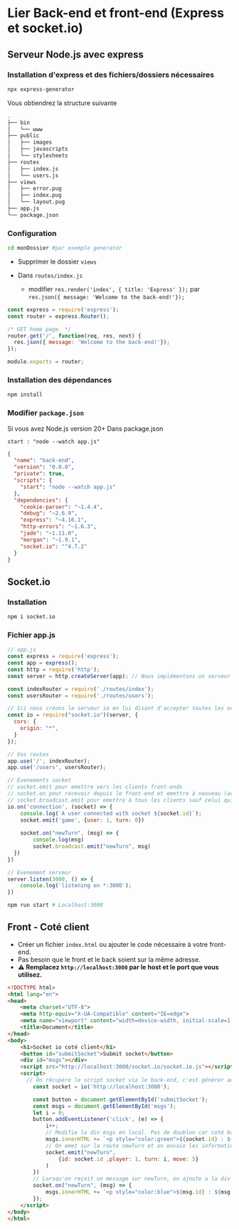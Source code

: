 # Lier Back-end et front-end (Express et socket.io)

## Serveur Node.js avec express

### Installation d'express et des fichiers/dossiers nécessaires

```bash
npx express-generator
```

Vous obtiendrez la structure suivante

```bash
.
├── bin
│   └── www
├── public
│   ├── images
│   ├── javascripts
│   └── stylesheets
├── routes
│   ├── index.js
│   └── users.js
├── views
│   ├── error.pug
│   ├── index.pug
│   └── layout.pug
├── app.js
└── package.json
```

### Configuration

```bash
cd monDossier #par exemple generator
```

- Supprimer le dossier `views`

- Dans `routes/index.js`
  - modifier `res.render('index', { title: 'Express' });` par `res.json({ message: 'Welcome to the back-end!'});`

```js
const express = require('express');
const router = express.Router();

/* GET home page. */
router.get('/', function(req, res, next) {
  res.json({ message: 'Welcome to the back-end!'});
});

module.exports = router;

```

### Installation des dépendances

```bash
npm install
```

### Modifier `package.json`

Si vous avez Node.js version 20+
Dans package.json

`start : "node --watch app.js"`

```json
{
  "name": "back-end",
  "version": "0.0.0",
  "private": true,
  "scripts": {
    "start": "node --watch app.js"
  },
  "dependencies": {
    "cookie-parser": "~1.4.4",
    "debug": "~2.6.9",
    "express": "~4.16.1",
    "http-errors": "~1.6.3",
    "jade": "~1.11.0",
    "morgan": "~1.9.1",
    "socket.io": "^4.7.2"
  }
}
```

## Socket.io

### Installation

```bash
npm i socket.io
```

### Fichier app.js

```js
// app.js
const express = require('express');
const app = express();
const http = require('http');
const server = http.createServer(app); // Nous implémentons un serveur pour express et les sockets

const indexRouter = require('./routes/index');
const usersRouter = require('./routes/users');

// Ici nous créons le serveur io en lui disant d'accepter toutes les origines (ip ou nom de domaine)
const io = require("socket.io")(server, {
  cors: {
    origin: "*",
  }
});

// Vos routes
app.use('/', indexRouter);
app.use('/users', usersRouter);

// Evenements socket
// socket.emit pour emettre vers les clients front-ends
// socket.on pour recevoir depuis le front-end et emettre à nouveau (avec socket.broadcast.emit)
// socket.broadcast.emit pour emettre à tous les clients sauf celui qui a envoyé l'information
io.on('connection', (socket) => {
    console.log(`A user connected with socket ${socket.id}`);
    socket.emit('game', {user: 1, turn: 0})
    
    socket.on("newTurn", (msg) => {
        console.log(msg)
        socket.broadcast.emit("newTurn", msg)
  })
})

// Evenement serveur
server.listen(3000, () => {
    console.log('listening on *:3000');
})
```

```bash
npm run start # Localhost:3000
```

## Front - Coté client

- Créer un fichier `index.html` ou ajouter le code nécessaire à votre front-end.
- Pas besoin que le front et le back soient sur la même adresse.
- **⚠️ Remplacez `http://localhost:3000` par le host et le port que vous utilisez.**

```html
<!DOCTYPE html>
<html lang="en">
<head>
    <meta charset="UTF-8">
    <meta http-equiv="X-UA-Compatible" content="IE=edge">
    <meta name="viewport" content="width=device-width, initial-scale=1.0">
    <title>Document</title>
</head>
<body>
    <h1>Socket io coté client</h1>
    <button id="submitSocket">Submit socket</button>
    <div id="msgs"></div>
    <script src="http://localhost:3000/socket.io/socket.io.js"></script>
    <script>
      // On récupère le script socket via le back-end, c'est générer automatiquement par socket.io
        const socket = io('http://localhost:3000');

        const button = document.getElementById('submitSocket');
        const msgs = document.getElementById('msgs');
        let i = 0;
        button.addEventListener('click', (e) => {
            i++;
            // Modifie la div msgs en local. Pas de doublon car coté back-end on ne renvoie pas l'information à celui qui a envoyé le message (via broadcast.emit())
            msgs.innerHTML += `<p style="color:green">${socket.id} : ${i}</p>`;
            // On emet sur la route newTurn et on envoie les informations définies en dessous
            socket.emit("newTurn", 
                {id: socket.id ,player: 1, turn: i, move: 5}
            )
        })
        // Lorsqu'on reçoit un message sur newTurn, on ajoute a la div #msgs le html suivant
        socket.on("newTurn", (msg) => {
            msgs.innerHTML += `<p style="color:blue">${msg.id} : ${msg.turn}<p/>`;
        });
    </script>
</body>
</html>

```
